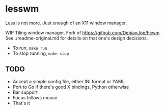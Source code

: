 # lesswm

Less is not more. Just enough of an X11 window manager.

WIP Tiling window manager. Fork of <https://github.com/DebianJoe/hcwm>. See
./readme-original.md for details on that one's design decisions.

* To run, `make run`
* To stop running, `make stop`

## TODO

* Accept a simple config file, either INI format or YAML
* Port to Go if there's good X bindings, Python otherwise
* Bar support
* Focus follows mouse
* That's it
